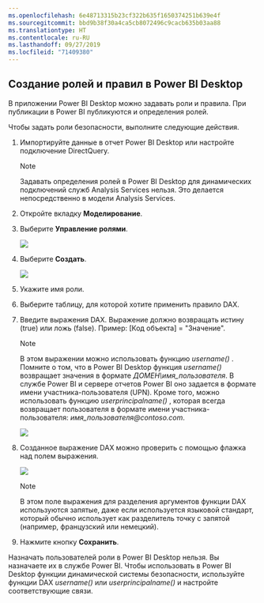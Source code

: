 ```yaml
---
ms.openlocfilehash: 6e48713315b23cf322b635f1650374251b639e4f
ms.sourcegitcommit: bbd9b38f30a4ca5cb8072496c9cacb635b03aa88
ms.translationtype: HT
ms.contentlocale: ru-RU
ms.lasthandoff: 09/27/2019
ms.locfileid: "71409380"
---
```

## <a name="define-roles-and-rules-in-power-bi-desktop"></a>Создание ролей и правил в Power BI Desktop
В приложении Power BI Desktop можно задавать роли и правила. При публикации в Power BI публикуются и определения ролей.

Чтобы задать роли безопасности, выполните следующие действия.

1. Импортируйте данные в отчет Power BI Desktop или настройте подключение DirectQuery.
   
   > [!NOTE]
   > Задавать определения ролей в Power BI Desktop для динамических подключений служб Analysis Services нельзя. Это делается непосредственно в модели Analysis Services.
   > 
   > 
1. Откройте вкладку **Моделирование**.
2. Выберите **Управление ролями**.
   
   ![](./media/rls-desktop-define-roles/powerbi-desktop-security.png)
4. Выберите **Создать**.
   
   ![](./media/rls-desktop-define-roles/powerbi-desktop-security-create-role.png)
5. Укажите имя роли. 
6. Выберите таблицу, для которой хотите применить правило DAX.
7. Введите выражения DAX. Выражение должно возвращать истину (true) или ложь (false). Пример: [Код объекта] = "Значение".
   
   > [!NOTE]
   > В этом выражении можно использовать функцию *username()* . Помните о том, что в Power BI Desktop функция *username()* возвращает значения в формате *ДОМЕН\имя_пользователя*. В службе Power BI и сервере отчетов Power BI оно задается в формате имени участника-пользователя (UPN). Кроме того, можно использовать функцию *userprincipalname()* , которая всегда возвращает пользователя в формате имени участника-пользователя: *имя_пользователя\@contoso.com*.
   > 
   > 
   
   ![](./media/rls-desktop-define-roles/powerbi-desktop-security-create-rule.png)
8. Созданное выражение DAX можно проверить с помощью флажка над полем выражения.
      
   ![](./media/rls-desktop-define-roles/powerbi-desktop-security-validate-dax.png)
   
   > [!NOTE]
   > В этом поле выражения для разделения аргументов функции DAX используются запятые, даже если используется языковой стандарт, который обычно использует как разделитель точку с запятой (например, французский или немецкий). 
   >
   >
   
9. Нажмите кнопку **Сохранить**.

Назначать пользователей роли в Power BI Desktop нельзя. Вы назначаете их в службе Power BI. Чтобы использовать в Power BI Desktop функции динамической системы безопасности, используйте функции DAX *username()* или *userprincipalname()* и настройте соответствующие связи. 

